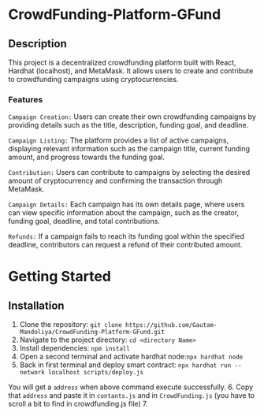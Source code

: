 # CrowdFunding-Platform-GFund

## Description
This project is a decentralized crowdfunding platform built with React, Hardhat (localhost), and MetaMask. 
It allows users to create and contribute to crowdfunding campaigns using cryptocurrencies.

### Features
`Campaign Creation:` Users can create their own crowdfunding campaigns by providing details such as the title, description, funding goal, and deadline.

`Campaign Listing:` The platform provides a list of active campaigns, displaying relevant information such as the campaign title, current funding amount, and progress towards the funding goal.

`Contribution:` Users can contribute to campaigns by selecting the desired amount of cryptocurrency and confirming the transaction through MetaMask.

`Campaign Details:` Each campaign has its own details page, where users can view specific information about the campaign, such as the creator, funding goal, deadline, and total contributions.

`Refunds:` If a campaign fails to reach its funding goal within the specified deadline, contributors can request a refund of their contributed amount.

# Getting Started
   ## Installation
  1. Clone the repository: `git clone https://github.com/Gautam-Mandoliya/CrowdFunding-Platform-GFund.git`
  2. Navigate to the project directory: `cd <directory Name>`
  3. Install dependencies: `npm install`
  4. Open a second terminal and activate hardhat node:` npx hardhat node `
  5. Back in first terminal and deploy smart contract: `npx hardhat run --network localhost scripts/deploy.js`
      
   You will get a `address` when above command execute successfully.
  6. Copy that `address` and paste it in `contants.js` and in `CrowdFunding.js` (you have to scroll a bit to find in crowdfunding.js file)
  7.
     

